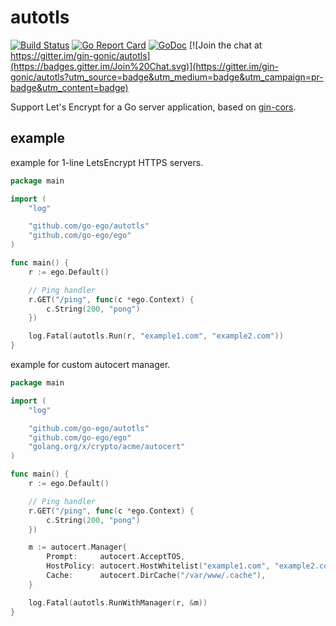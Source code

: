 # autotls

[![Build Status](https://travis-ci.org/gin-gonic/autotls.svg?branch=master)](https://travis-ci.org/gin-gonic/autotls) 
[![Go Report Card](https://goreportcard.com/badge/github.com/go-ego/autotls)](https://goreportcard.com/report/github.com/go-ego/autotls)
[![GoDoc](https://godoc.org/github.com/go-ego/autotls?status.svg)](https://godoc.org/github.com/go-ego/autotls)
[![Join the chat at https://gitter.im/gin-gonic/autotls](https://badges.gitter.im/Join%20Chat.svg)](https://gitter.im/gin-gonic/autotls?utm_source=badge&utm_medium=badge&utm_campaign=pr-badge&utm_content=badge)

Support Let's Encrypt for a Go server application, based on [gin-cors](https://github.com/gin-gonic/autotls).

## example

example for 1-line LetsEncrypt HTTPS servers.

[embedmd]:# (example/example1.go go)
```go
package main

import (
	"log"

	"github.com/go-ego/autotls"
	"github.com/go-ego/ego"
)

func main() {
	r := ego.Default()

	// Ping handler
	r.GET("/ping", func(c *ego.Context) {
		c.String(200, "pong")
	})

	log.Fatal(autotls.Run(r, "example1.com", "example2.com"))
}
```

example for custom autocert manager.

[embedmd]:# (example/example2.go go)
```go
package main

import (
	"log"

	"github.com/go-ego/autotls"
	"github.com/go-ego/ego"
	"golang.org/x/crypto/acme/autocert"
)

func main() {
	r := ego.Default()

	// Ping handler
	r.GET("/ping", func(c *ego.Context) {
		c.String(200, "pong")
	})

	m := autocert.Manager{
		Prompt:     autocert.AcceptTOS,
		HostPolicy: autocert.HostWhitelist("example1.com", "example2.com"),
		Cache:      autocert.DirCache("/var/www/.cache"),
	}

	log.Fatal(autotls.RunWithManager(r, &m))
}
```
